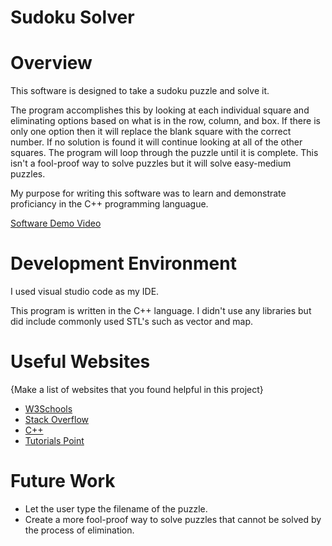 # Sudoku Solver
# Overview

This software is designed to take a sudoku puzzle and solve it.

The program accomplishes this by looking at each individual square and eliminating options based on what is in the row, column, and box. If there is only one option then it will replace the blank square with the correct number. If no solution is found it will continue looking at all of the other squares. The program will loop through the puzzle until it is complete. This isn't a fool-proof way to solve puzzles but it will solve easy-medium puzzles.

My purpose for writing this software was to learn and demonstrate proficiancy in the C++ programming languague.

[Software Demo Video](https://youtu.be/9sIEMCINsBQ)

# Development Environment

I used visual studio code as my IDE.

This program is written in the C++ language. I didn't use any libraries but did include commonly used STL's such as vector and map.


# Useful Websites

{Make a list of websites that you found helpful in this project}
* [W3Schools](https://www.w3schools.com/cpp/)
* [Stack Overflow](https://stackoverflow.com/)
* [C++](https://cplusplus.com/doc/tutorial/arrays/)
* [Tutorials Point](https://www.tutorialspoint.com/cplusplus/index.htm)

# Future Work

* Let the user type the filename of the puzzle.
* Create a more fool-proof way to solve puzzles that cannot be solved by the process of elimination.
